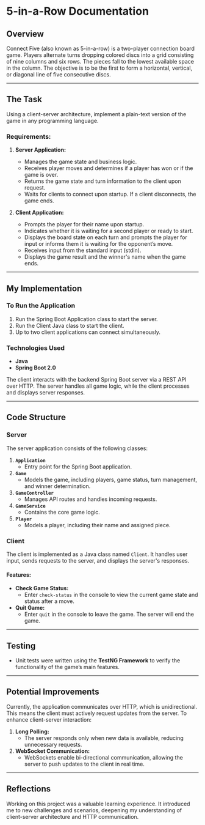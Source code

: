 # 5-in-a-Row Documentation

## Overview
Connect Five (also known as 5-in-a-row) is a two-player connection board game. Players alternate turns dropping colored discs into a grid consisting of nine columns and six rows. The pieces fall to the lowest available space in the column. The objective is to be the first to form a horizontal, vertical, or diagonal line of five consecutive discs.

---

## The Task
Using a client-server architecture, implement a plain-text version of the game in any programming language.

### Requirements:
1. **Server Application:**
   - Manages the game state and business logic.
   - Receives player moves and determines if a player has won or if the game is over.
   - Returns the game state and turn information to the client upon request.
   - Waits for clients to connect upon startup. If a client disconnects, the game ends.

2. **Client Application:**
   - Prompts the player for their name upon startup.
   - Indicates whether it is waiting for a second player or ready to start.
   - Displays the board state on each turn and prompts the player for input or informs them it is waiting for the opponent’s move.
   - Receives input from the standard input (stdin).
   - Displays the game result and the winner's name when the game ends.

---

## My Implementation

### To Run the Application
1. Run the Spring Boot Application class to start the server.
2. Run the Client Java class to start the client.
3. Up to two client applications can connect simultaneously.

### Technologies Used
- **Java**
- **Spring Boot 2.0**

The client interacts with the backend Spring Boot server via a REST API over HTTP. The server handles all game logic, while the client processes and displays server responses.

---

## Code Structure

### Server
The server application consists of the following classes:

1. **`Application`**
   - Entry point for the Spring Boot application.
2. **`Game`**
   - Models the game, including players, game status, turn management, and winner determination.
3. **`GameController`**
   - Manages API routes and handles incoming requests.
4. **`GameService`**
   - Contains the core game logic.
5. **`Player`**
   - Models a player, including their name and assigned piece.

### Client
The client is implemented as a Java class named `Client`. It handles user input, sends requests to the server, and displays the server's responses.

#### Features:
- **Check Game Status:**
  - Enter `check-status` in the console to view the current game state and status after a move.
- **Quit Game:**
  - Enter `quit` in the console to leave the game. The server will end the game.

---

## Testing
- Unit tests were written using the **TestNG Framework** to verify the functionality of the game’s main features.

---

## Potential Improvements
Currently, the application communicates over HTTP, which is unidirectional. This means the client must actively request updates from the server. To enhance client-server interaction:

1. **Long Polling:**
   - The server responds only when new data is available, reducing unnecessary requests.
2. **WebSocket Communication:**
   - WebSockets enable bi-directional communication, allowing the server to push updates to the client in real time.

---

## Reflections
Working on this project was a valuable learning experience. It introduced me to new challenges and scenarios, deepening my understanding of client-server architecture and HTTP communication.
